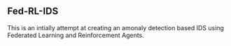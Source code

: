 ## Fed-RL-IDS

This is an intially attempt at creating an amonaly detection based IDS using Federated Learning and Reinforcement Agents.